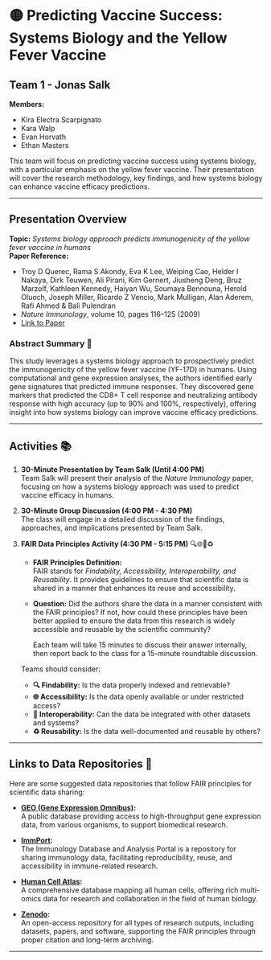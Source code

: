 # 🟡 Predicting Vaccine Success: Systems Biology and the Yellow Fever Vaccine

## Team 1 - Jonas Salk

**Members:**
- Kira Electra Scarpignato  
- Kara Walp  
- Evan Horvath  
- Ethan Masters

This team will focus on predicting vaccine success using systems biology, with a particular emphasis on the yellow fever vaccine. Their presentation will cover the research methodology, key findings, and how systems biology can enhance vaccine efficacy predictions.

---

## Presentation Overview

**Topic:** *Systems biology approach predicts immunogenicity of the yellow fever vaccine in humans*  
**Paper Reference:**  
- Troy D Querec, Rama S Akondy, Eva K Lee, Weiping Cao, Helder I Nakaya, Dirk Teuwen, Ali Pirani, Kim Gernert, Jiusheng Deng, Bruz Marzolf, Kathleen Kennedy, Haiyan Wu, Soumaya Bennouna, Herold Oluoch, Joseph Miller, Ricardo Z Vencio, Mark Mulligan, Alan Aderem, Rafi Ahmed & Bali Pulendran  
- *Nature Immunology*, volume 10, pages 116–125 (2009)  
- [Link to Paper](https://doi.org/10.1038/ni.1688)

### Abstract Summary 📄

This study leverages a systems biology approach to prospectively predict the immunogenicity of the yellow fever vaccine (YF-17D) in humans. Using computational and gene expression analyses, the authors identified early gene signatures that predicted immune responses. They discovered gene markers that predicted the CD8+ T cell response and neutralizing antibody response with high accuracy (up to 90% and 100%, respectively), offering insight into how systems biology can improve vaccine efficacy predictions.

---

## Activities 📚

1. **30-Minute Presentation by Team Salk (Until 4:00 PM)**  
   Team Salk will present their analysis of the *Nature Immunology* paper, focusing on how a systems biology approach was used to predict vaccine efficacy in humans.

2. **30-Minute Group Discussion (4:00 PM - 4:30 PM)**  
   The class will engage in a detailed discussion of the findings, approaches, and implications presented by Team Salk.

3. **FAIR Data Principles Activity (4:30 PM - 5:15 PM)** 🔍🌐🔗♻️  
   - **FAIR Principles Definition:**  
     FAIR stands for *Findability, Accessibility, Interoperability, and Reusability*. It provides guidelines to ensure that scientific data is shared in a manner that enhances its reuse and accessibility.
   - **Question:** Did the authors share the data in a manner consistent with the FAIR principles? If not, how could these principles have been better 
     applied to ensure the data from this research is widely accessible and reusable by the scientific community? 
     
     Each team will take 15 minutes to discuss their answer internally, then report back to the class for a 15-minute roundtable discussion. 

   Teams should consider:
   - **🔍 Findability:** Is the data properly indexed and retrievable?
   - **🌐 Accessibility:** Is the data openly available or under restricted access?
   - **🔗 Interoperability:** Can the data be integrated with other datasets and systems?
   - **♻️ Reusability:** Is the data well-documented and reusable by others?


---

## Links to Data Repositories 🔗

Here are some suggested data repositories that follow FAIR principles for scientific data sharing:

- **[GEO (Gene Expression Omnibus)](https://www.ncbi.nlm.nih.gov/geo/):**  
  A public database providing access to high-throughput gene expression data, from various organisms, to support biomedical research.

- **[ImmPort](https://www.immport.org/home):**  
  The Immunology Database and Analysis Portal is a repository for sharing immunology data, facilitating reproducibility, reuse, and accessibility in immune-related research.

- **[Human Cell Atlas](https://data.humancellatlas.org/):**  
  A comprehensive database mapping all human cells, offering rich multi-omics data for research and collaboration in the field of human biology.

- **[Zenodo](https://zenodo.org/):**  
  An open-access repository for all types of research outputs, including datasets, papers, and software, supporting the FAIR principles through proper citation and long-term archiving.

---
